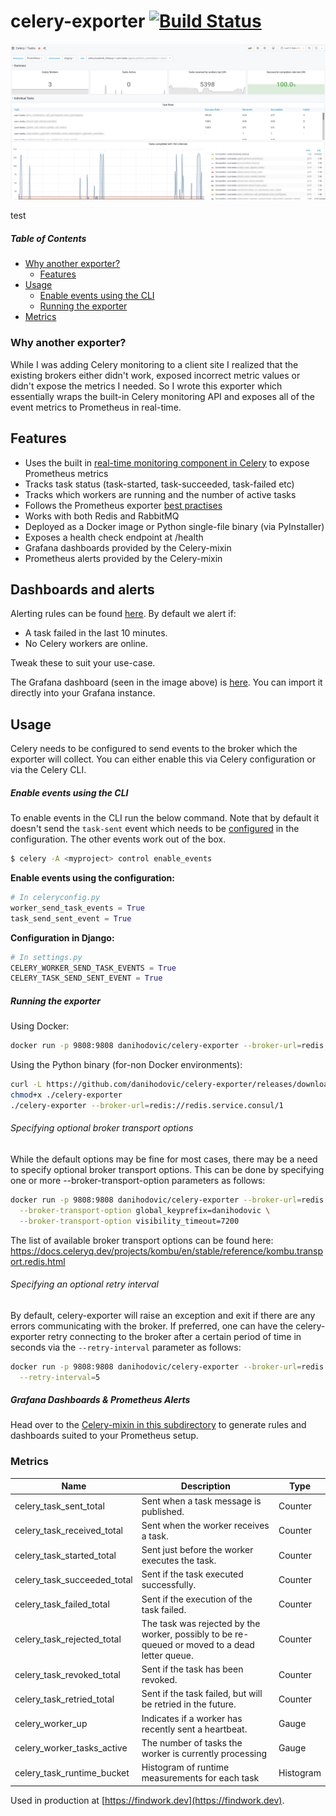 # celery-exporter [![Build Status](https://ci.depode.com/api/badges/danihodovic/celery-exporter/status.svg)](https://ci.depode.com/danihodovic/celery-exporter)

![dashboard](./images/grafana_dashboard.png)

test

##### Table of Contents

* [Why another exporter?](#why-another-exporter)
  * [Features](#features)
* [Usage](#usage)
  * [Enable events using the CLI](#enable-events-using-the-cli)
  * [Running the exporter](#running-the-exporter)
* [Metrics](#metrics)

### Why another exporter?

While I was adding Celery monitoring to a client site I realized that the
existing brokers either didn't work, exposed incorrect metric values or didn't
expose the metrics I needed. So I wrote this exporter which essentially wraps
the built-in Celery monitoring API and exposes all of the event metrics to
Prometheus in real-time.

## Features

- Uses the built in [real-time monitoring component in Celery](https://docs.celeryproject.org/en/latest/userguide/monitoring.html#real-time-processing) to expose Prometheus metrics
- Tracks task status (task-started, task-succeeded, task-failed etc)
- Tracks which workers are running and the number of active tasks
- Follows the Prometheus exporter [best practises](https://prometheus.io/docs/instrumenting/writing_exporters/)
- Works with both Redis and RabbitMQ
- Deployed as a Docker image or Python single-file binary (via PyInstaller)
- Exposes a health check endpoint at /health
- Grafana dashboards provided by the Celery-mixin
- Prometheus alerts provided by the Celery-mixin

## Dashboards and alerts

Alerting rules can be found [here](./celery-mixin/prometheus-alerts.yaml). By
default we alert if:

- A task failed in the last 10 minutes.
- No Celery workers are online.

Tweak these to suit your use-case.

The Grafana dashboard (seen in the image above) is
[here](https://grafana.com/grafana/dashboards/14015). You can import it
directly into your Grafana instance.

## Usage

Celery needs to be configured to send events to the broker which the exporter
will collect. You can either enable this via Celery configuration or via the
Celery CLI.

##### Enable events using the CLI

To enable events in the CLI run the below command. Note that by default it
doesn't send the `task-sent` event which needs to be [configured](https://docs.celeryproject.org/en/latest/userguide/configuration.html#std-setting-task_send_sent_event) in the
configuration. The other events work out of the box.

```sh
$ celery -A <myproject> control enable_events
```

**Enable events using the configuration:**

```python
# In celeryconfig.py
worker_send_task_events = True
task_send_sent_event = True
```

**Configuration in Django:**
```python
# In settings.py
CELERY_WORKER_SEND_TASK_EVENTS = True
CELERY_TASK_SEND_SENT_EVENT = True
```

##### Running the exporter

Using Docker:

```sh
docker run -p 9808:9808 danihodovic/celery-exporter --broker-url=redis://redis.service.consul/1
```

Using the Python binary (for-non Docker environments):
```sh
curl -L https://github.com/danihodovic/celery-exporter/releases/download/latest/celery-exporter -o ./celery-exporter
chmod+x ./celery-exporter
./celery-exporter --broker-url=redis://redis.service.consul/1
```

###### Specifying optional broker transport options

While the default options may be fine for most cases,
there may be a need to specify optional broker transport options. This can be done by specifying
one or more --broker-transport-option parameters as follows:

```sh
docker run -p 9808:9808 danihodovic/celery-exporter --broker-url=redis://redis.service.consul/1 \
  --broker-transport-option global_keyprefix=danihodovic \
  --broker-transport-option visibility_timeout=7200
```

The list of available broker transport options can be found here:
https://docs.celeryq.dev/projects/kombu/en/stable/reference/kombu.transport.redis.html


###### Specifying an optional retry interval

By default, celery-exporter will raise an exception and exit if there
are any errors communicating with the broker. If preferred, one can
have the celery-exporter retry connecting to the broker after a certain
period of time in seconds via the `--retry-interval` parameter as follows:

```sh
docker run -p 9808:9808 danihodovic/celery-exporter --broker-url=redis://redis.service.consul/1 \
  --retry-interval=5
```

##### Grafana Dashboards & Prometheus Alerts

Head over to the [Celery-mixin in this subdirectory](https://github.com/danihodovic/celery-exporter/tree/master/celery-mixin) to generate rules and dashboards suited to your Prometheus setup.

### Metrics
Name     | Description | Type
---------|-------------|----
celery_task_sent_total | Sent when a task message is published. | Counter
celery_task_received_total | Sent when the worker receives a task. | Counter
celery_task_started_total | Sent just before the worker executes the task. | Counter
celery_task_succeeded_total | Sent if the task executed successfully. | Counter
celery_task_failed_total | Sent if the execution of the task failed. | Counter
celery_task_rejected_total | The task was rejected by the worker, possibly to be re-queued or moved to a dead letter queue. | Counter
celery_task_revoked_total | Sent if the task has been revoked. | Counter
celery_task_retried_total | Sent if the task failed, but will be retried in the future. | Counter
celery_worker_up | Indicates if a worker has recently sent a heartbeat. | Gauge
celery_worker_tasks_active | The number of tasks the worker is currently processing | Gauge
celery_task_runtime_bucket | Histogram of runtime measurements for each task | Histogram

Used in production at [https://findwork.dev](https://findwork.dev).
